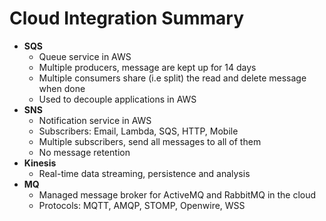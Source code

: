 # Cloud Integration Summary

- **SQS**
    - Queue service in AWS
    - Multiple producers, message are kept up for 14 days
    - Multiple consumers share (i.e split) the read and delete message when done
    - Used to decouple applications in AWS
- **SNS**
    - Notification service in AWS
    - Subscribers: Email, Lambda, SQS, HTTP, Mobile
    - Multiple subscribers, send all messages to all of them
    - No message retention
- **Kinesis**
    - Real-time data streaming, persistence and analysis
- **MQ**
    - Managed message broker for ActiveMQ and RabbitMQ in the cloud
    - Protocols: MQTT, AMQP, STOMP, Openwire, WSS
